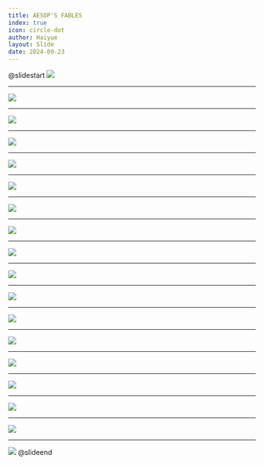 ```yaml
---
title: AESOP'S FABLES
index: true
icon: circle-dot
author: Haiyue
layout: Slide
date: 2024-09-23
---
```

 
@slidestart
![](/reading/english/Level-M/AESOP'S%20FABLES/001.webp)

---

![](/reading/english/Level-M/AESOP'S%20FABLES/002.webp)

---

![](/reading/english/Level-M/AESOP'S%20FABLES/003.webp)

---

![](/reading/english/Level-M/AESOP'S%20FABLES/004.webp)

---

![](/reading/english/Level-M/AESOP'S%20FABLES/005.webp)

---

![](/reading/english/Level-M/AESOP'S%20FABLES/006.webp)

---

![](/reading/english/Level-M/AESOP'S%20FABLES/007.webp)

---

![](/reading/english/Level-M/AESOP'S%20FABLES/008.webp)

---

![](/reading/english/Level-M/AESOP'S%20FABLES/009.webp)

---

![](/reading/english/Level-M/AESOP'S%20FABLES/010.webp)

---

![](/reading/english/Level-M/AESOP'S%20FABLES/011.webp)

---

![](/reading/english/Level-M/AESOP'S%20FABLES/012.webp)

---

![](/reading/english/Level-M/AESOP'S%20FABLES/013.webp)

---

![](/reading/english/Level-M/AESOP'S%20FABLES/014.webp)

---

![](/reading/english/Level-M/AESOP'S%20FABLES/015.webp)

---

![](/reading/english/Level-M/AESOP'S%20FABLES/016.webp)

---

![](/reading/english/Level-M/AESOP'S%20FABLES/017.webp)

---

![](/reading/english/Level-M/AESOP'S%20FABLES/018.webp)
@slideend